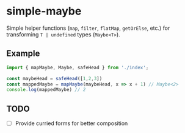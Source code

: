 # simple-maybe

Simple helper functions (`map`, `filter`, `flatMap`, `getOrElse`, etc.) for transforming `T | undefined` types (`Maybe<T>`).

## Example

``` ts
import { mapMaybe, Maybe, safeHead } from './index';

const maybeHead = safeHead([1,2,3])
const mappedMaybe = mapMaybe(maybeHead, x => x + 1) // Maybe<2>
console.log(mappedMaybe) // 2
```

## TODO

- [ ] Provide curried forms for better composition
